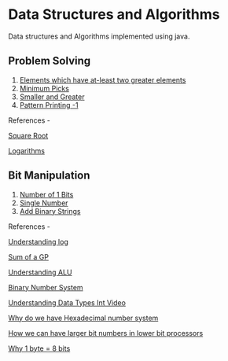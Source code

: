 # Data Structures and Algorithms
Data structures and Algorithms implemented using java.

## Problem Solving
1. [Elements which have at-least two greater elements](https://github.com/vishalhulawale/dsa/blob/048392098fb0f4e14422e07edfec53f1f2e4058e/ProblemSolving/LeastTwoGreaterElements.java)
1. [Minimum Picks](https://github.com/vishalhulawale/dsa/blob/d0710d88016dfb3c0b8f64b39d58e2f404ae3261/ProblemSolving/MinimumPicks.java)
1. [Smaller and Greater](https://github.com/vishalhulawale/dsa/blob/b29d734f654a9c2f511cd1dc05586491148c5b60/ProblemSolving/StrictlySmallerGreater.java)
1. [Pattern Printing -1](https://github.com/vishalhulawale/dsa/blob/d0710d88016dfb3c0b8f64b39d58e2f404ae3261/ProblemSolving/PatternPrinting.java)

References - 

[Square Root](https://www.mathsisfun.com/square-root.html)

[Logarithms](https://www.mathsisfun.com/algebra/logarithms.html)


## Bit Manipulation
1. [Number of 1 Bits](https://github.com/vishalhulawale/dsa/blob/6b7d6b644e4dec832291f13616927ae7ebdc545a/BitManipulation/NumberOf1Bits.java#L34-L35)
1. [Single Number](https://github.com/vishalhulawale/dsa/blob/5d021f7e2bc4b16d22df3d2c0816f576c730ac7d/BitManipulation/SingleNumber.java#L53)
1. [Add Binary Strings](https://github.com/vishalhulawale/dsa/blob/6b7d6b644e4dec832291f13616927ae7ebdc545a/BitManipulation/BinaryStringAdder.java#L13-L14)

References - 

[Understanding log](https://www.mathsisfun.com/algebra/logarithms.html)

[Sum of a GP](https://www.cuemath.com/algebra/sum-of-a-gp/)

[Understanding ALU](https://www.youtube.com/watch?v=1I5ZMmrOfnA)


[Binary Number System](https://www.youtube.com/watch?v=Etoggf42trE)


[Understanding Data Types Int Video](https://www.interviewbit.com/tutorial/understanding-data-types-int/#understanding-data-types-int)


[Why do we have Hexadecimal number system](https://www.researchgate.net/post/Why_we_are_using_HEXADECIMAL_values_for_computer_addressing#:~:text=The%20main%20reason%20why%20we,an%20example%2C%20using%20a%20byte)

[How we can have larger bit numbers in lower bit processors](https://stackoverflow.com/questions/23038451/how-does-a-32-bit-processor-support-64-bit-integers#:~:text=If%20a%2032%2Dbit%20integer,bits%20to%20store%20the%20answer)

[Why 1 byte = 8 bits](https://www.quora.com/Why-is-one-byte-formed-by-8-bits)
